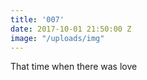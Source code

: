 ```yaml
---
title: '007'
date: 2017-10-01 21:50:00 Z
image: "/uploads/img"
---
```


That time when there was love